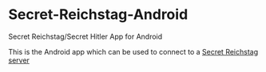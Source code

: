 # Secret-Reichstag-Android
Secret Reichstag/Secret Hitler App for Android

This is the Android app which can be used to connect to a [Secret Reichstag server](https://github.com/MrLetsplay2003/Secret-Reichstag-Server)

